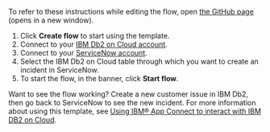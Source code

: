 To refer to these instructions while editing the flow, open [the GitHub page](https://github.com/ot4i/app-connect-templates/blob/main/resources/markdown/Create%20an%20incident%20in%20ServiceNow%20whenever%20a%20new%20customer%20issue%20record%20is%20added%20to%20IBM%20Db2) (opens in a new window).

1. Click **Create flow** to start using the template.
2. Connect to your [IBM Db2 on Cloud account](https://ibm.biz/acibmdb2).
3. Connect to your [ServiceNow account](https://ibm.biz/aasservicenow).
4. Select the IBM Db2 on Cloud table through which you want to create an incident in ServiceNow.
5. To start the flow, in the banner, click **Start flow**.

Want to see the flow working? Create a new customer issue in IBM Db2, then go back to ServiceNow to see the new incident.
For more information about using this template, see [Using IBM® App Connect to interact with IBM DB2 on Cloud](https://community.ibm.com/community/user/integration/blogs/himani-bhardwaj2/2023/07/10/using-ibmappconnect-to-interact-with-ibm-db2cloud).
